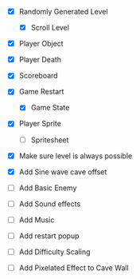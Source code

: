 - [x] Randomly Generated Level
    - [x] Scroll Level
- [x] Player Object
- [x] Player Death
- [x] Scoreboard

- [x] Game Restart
    - [x] Game State
- [x] Player Sprite
    - [ ] Spritesheet
- [x] Make sure level is always possible
- [x] Add Sine wave cave offset
- [ ] Add Basic Enemy
- [ ] Add Sound effects
- [ ] Add Music
- [ ] Add restart popup
- [ ] Add Difficulty Scaling
- [ ] Add Pixelated Effect to Cave Wall


